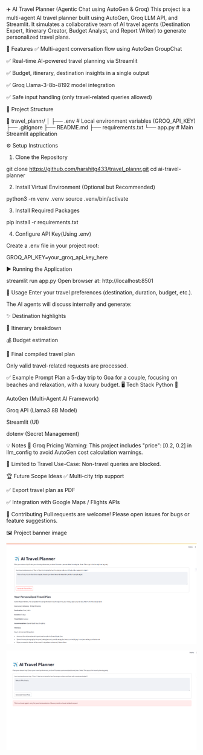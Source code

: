 ✈️ AI Travel Planner (Agentic Chat using AutoGen & Groq)
This project is a multi-agent AI travel planner built using AutoGen, Groq LLM API, and Streamlit. It simulates a collaborative team of AI travel agents (Destination Expert, Itinerary Creator, Budget Analyst, and Report Writer) to generate personalized travel plans.

🚀 Features
✅ Multi-agent conversation flow using AutoGen GroupChat

✅ Real-time AI-powered travel planning via Streamlit

✅ Budget, itinerary, destination insights in a single output

✅ Groq Llama-3-8b-8192 model integration

✅ Safe input handling (only travel-related queries allowed)

📂 Project Structure

📁 travel_plannr/
│
├── .env                    # Local environment variables (GROQ_API_KEY)
├── .gitignore
├── README.md
├── requirements.txt
└── app.py                  # Main Streamlit application

⚙️ Setup Instructions
1. Clone the Repository

git clone https://github.com/harshitg433/travel_plannr.git
cd ai-travel-planner

2. Install Virtual Environment (Optional but Recommended)

python3 -m venv .venv
source .venv/bin/activate

3. Install Required Packages

pip install -r requirements.txt

4. Configure API Key(Using .env)

Create a .env file in your project root:

GROQ_API_KEY=your_groq_api_key_here


▶️ Running the Application

streamlit run app.py
Open browser at: http://localhost:8501

📝 Usage
Enter your travel preferences (destination, duration, budget, etc.).

The AI agents will discuss internally and generate:

✨ Destination highlights

📅 Itinerary breakdown

💰 Budget estimation

📝 Final compiled travel plan

Only valid travel-related requests are processed.

✅ Example Prompt
Plan a 5-day trip to Goa for a couple, focusing on beaches and relaxation, with a luxury budget.
🖥️ Tech Stack
Python 🐍

AutoGen (Multi-Agent AI Framework)

Groq API (Llama3 8B Model)

Streamlit (UI)

dotenv (Secret Management)

💡 Notes
📝 Groq Pricing Warning: This project includes "price": [0.2, 0.2] in llm_config to avoid AutoGen cost calculation warnings.

🚧 Limited to Travel Use-Case: Non-travel queries are blocked.

🏆 Future Scope Ideas
✅ Multi-city trip support

✅ Export travel plan as PDF

✅ Integration with Google Maps / Flights APIs

🤝 Contributing
Pull requests are welcome! Please open issues for bugs or feature suggestions.

🖼️ Project banner image

![Alt Text](https://github.com/harshitg433/travel_plannr/blob/master/output/Screenshot%20from%202025-07-22%2023-37-33.png)

![Alt Text](https://github.com/harshitg433/travel_plannr/blob/master/output/Screenshot%20from%202025-07-22%2023-37-51.png)


